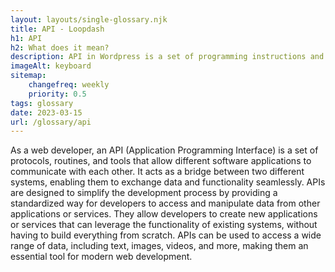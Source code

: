 ```yaml
--- 
layout: layouts/single-glossary.njk
title: API - Loopdash
h1: API
h2: What does it mean?
description: API in Wordpress is a set of programming instructions and standards for accessing a web-based software application or web tool.
imageAlt: keyboard
sitemap:
	changefreq: weekly
	priority: 0.5
tags: glossary
date: 2023-03-15
url: /glossary/api
---
```


As a web developer, an API (Application Programming Interface) is a set of protocols, routines, and tools that allow different software applications to communicate with each other. It acts as a bridge between two different systems, enabling them to exchange data and functionality seamlessly. APIs are designed to simplify the development process by providing a standardized way for developers to access and manipulate data from other applications or services. They allow developers to create new applications or services that can leverage the functionality of existing systems, without having to build everything from scratch. APIs can be used to access a wide range of data, including text, images, videos, and more, making them an essential tool for modern web development.
